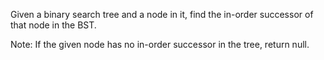 Given a binary search tree and a node in it, find the in-order successor of that node in the BST.

Note: If the given node has no in-order successor in the tree, return null.
